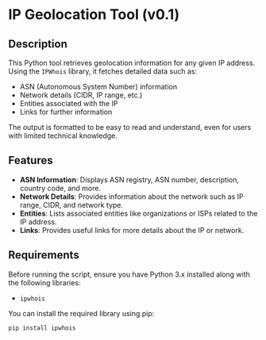 # IP Geolocation Tool (v0.1)

## Description
This Python tool retrieves geolocation information for any given IP address. Using the `IPWhois` library, it fetches detailed data such as:

- ASN (Autonomous System Number) information
- Network details (CIDR, IP range, etc.)
- Entities associated with the IP
- Links for further information

The output is formatted to be easy to read and understand, even for users with limited technical knowledge.

## Features
- **ASN Information**: Displays ASN registry, ASN number, description, country code, and more.
- **Network Details**: Provides information about the network such as IP range, CIDR, and network type.
- **Entities**: Lists associated entities like organizations or ISPs related to the IP address.
- **Links**: Provides useful links for more details about the IP or network.

## Requirements
Before running the script, ensure you have Python 3.x installed along with the following libraries:

- `ipwhois`

You can install the required library using pip:

```bash
pip install ipwhois
